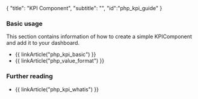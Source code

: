<meta>
{
	"title": "KPI Component",
	"subtitle": "",
	"id":"php_kpi_guide"
}
</meta>

### Basic usage

This section contains information of how to create a simple KPIComponent and add it to your dashboard.

* {{ linkArticle("php_kpi_basic") }}
* {{ linkArticle("php_value_format") }}

### Further reading

* {{ linkArticle("php_kpi_whatis") }}


